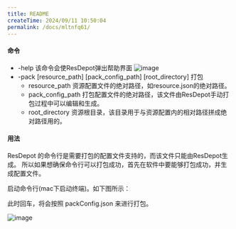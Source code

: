 ```yaml
---
title: README
createTime: 2024/09/11 10:50:04
permalink: /docs/mltnfq61/
---
```


#### 命令

* -help 该命令会使ResDepot弹出帮助界面
![image](1.PNG)
* -pack [resource_path] [pack_config_path] [root_directory] 打包
    * resource_path  资源配置文件的绝对路径，如resource.json的绝对路径。
    * pack_config_path  打包配置文件的绝对路径，该文件由ResDepot手动打包过程中可以编辑和生成。
    * root_directory  资源根目录，该目录用于与资源配置内的相对路径拼成绝对路径用的。

#### 用法

ResDepot 的命令行是需要打包的配置文件支持的，而该文件只能由ResDepot生成。 所以如果想确保命令行可以打包成功，首先在软件中要能够打包成功，并生成配置文件。

启动命令行(mac下启动终端)。如下图所示：

此时回车，将会按照 packConfig.json 来进行打包。

![image](2.PNG)
